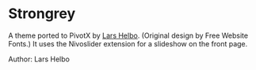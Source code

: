 # Strongrey

A theme ported to PivotX by [Lars Helbo](http://www.salldata.dk/). 
(Original design by Free Website Fonts.) It uses the Nivoslider extension for
a slideshow on the front page.

Author: Lars Helbo

